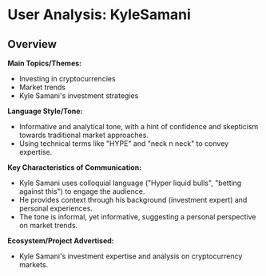# User Analysis: KyleSamani

## Overview

**Main Topics/Themes:**
- Investing in cryptocurrencies
- Market trends
- Kyle Samani's investment strategies

**Language Style/Tone:**
- Informative and analytical tone, with a hint of confidence and skepticism towards traditional market approaches.
- Using technical terms like "HYPE" and "neck n neck" to convey expertise.

**Key Characteristics of Communication:**
- Kyle Samani uses colloquial language ("Hyper liquid bulls", "betting against this") to engage the audience.
- He provides context through his background (investment expert) and personal experiences.
- The tone is informal, yet informative, suggesting a personal perspective on market trends.

**Ecosystem/Project Advertised:**
- Kyle Samani's investment expertise and analysis on cryptocurrency markets.